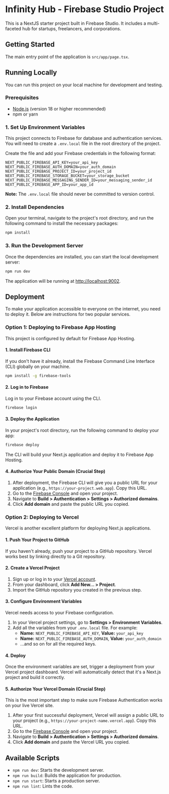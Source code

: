 # Infinity Hub - Firebase Studio Project

This is a NextJS starter project built in Firebase Studio. It includes a multi-faceted hub for startups, freelancers, and corporations.

## Getting Started

The main entry point of the application is `src/app/page.tsx`.

## Running Locally

You can run this project on your local machine for development and testing.

### Prerequisites

- [Node.js](https://nodejs.org/) (version 18 or higher recommended)
- npm or yarn

### 1. Set Up Environment Variables

This project connects to Firebase for database and authentication services. You will need to create a `.env.local` file in the root directory of the project.

Create the file and add your Firebase credentials in the following format:

```
NEXT_PUBLIC_FIREBASE_API_KEY=your_api_key
NEXT_PUBLIC_FIREBASE_AUTH_DOMAIN=your_auth_domain
NEXT_PUBLIC_FIREBASE_PROJECT_ID=your_project_id
NEXT_PUBLIC_FIREBASE_STORAGE_BUCKET=your_storage_bucket
NEXT_PUBLIC_FIREBASE_MESSAGING_SENDER_ID=your_messaging_sender_id
NEXT_PUBLIC_FIREBASE_APP_ID=your_app_id
```

**Note:** The `.env.local` file should never be committed to version control.

### 2. Install Dependencies

Open your terminal, navigate to the project's root directory, and run the following command to install the necessary packages:

```bash
npm install
```

### 3. Run the Development Server

Once the dependencies are installed, you can start the local development server:

```bash
npm run dev
```

The application will be running at [http://localhost:9002](http://localhost:9002).

## Deployment

To make your application accessible to everyone on the internet, you need to deploy it. Below are instructions for two popular services.

### Option 1: Deploying to Firebase App Hosting

This project is configured by default for Firebase App Hosting.

#### 1. Install Firebase CLI

If you don't have it already, install the Firebase Command Line Interface (CLI) globally on your machine.

```bash
npm install -g firebase-tools
```

#### 2. Log in to Firebase

Log in to your Firebase account using the CLI.

```bash
firebase login
```

#### 3. Deploy the Application

In your project's root directory, run the following command to deploy your app:

```bash
firebase deploy
```

The CLI will build your Next.js application and deploy it to Firebase App Hosting.

#### 4. Authorize Your Public Domain (Crucial Step)

1.  After deployment, the Firebase CLI will give you a public URL for your application (e.g., `https://your-project.web.app`). Copy this URL.
2.  Go to the [Firebase Console](https://console.firebase.google.com/) and open your project.
3.  Navigate to **Build > Authentication > Settings > Authorized domains**.
4.  Click **Add domain** and paste the public URL you copied.

### Option 2: Deploying to Vercel

Vercel is another excellent platform for deploying Next.js applications.

#### 1. Push Your Project to GitHub

If you haven't already, push your project to a GitHub repository. Vercel works best by linking directly to a Git repository.

#### 2. Create a Vercel Project

1.  Sign up or log in to your [Vercel account](https://vercel.com).
2.  From your dashboard, click **Add New... > Project**.
3.  Import the GitHub repository you created in the previous step.

#### 3. Configure Environment Variables

Vercel needs access to your Firebase configuration.
1.  In your Vercel project settings, go to **Settings > Environment Variables**.
2.  Add all the variables from your `.env.local` file. For example:
    *   **Name:** `NEXT_PUBLIC_FIREBASE_API_KEY`, **Value:** `your_api_key`
    *   **Name:** `NEXT_PUBLIC_FIREBASE_AUTH_DOMAIN`, **Value:** `your_auth_domain`
    *   ...and so on for all the required keys.

#### 4. Deploy

Once the environment variables are set, trigger a deployment from your Vercel project dashboard. Vercel will automatically detect that it's a Next.js project and build it correctly.

#### 5. Authorize Your Vercel Domain (Crucial Step)

This is the most important step to make sure Firebase Authentication works on your live Vercel site.
1.  After your first successful deployment, Vercel will assign a public URL to your project (e.g., `https://your-project-name.vercel.app`). Copy this URL.
2.  Go to the [Firebase Console](https://console.firebase.google.com/) and open your project.
3.  Navigate to **Build > Authentication > Settings > Authorized domains**.
4.  Click **Add domain** and paste the Vercel URL you copied.

## Available Scripts

- `npm run dev`: Starts the development server.
- `npm run build`: Builds the application for production.
- `npm run start`: Starts a production server.
- `npm run lint`: Lints the code.
